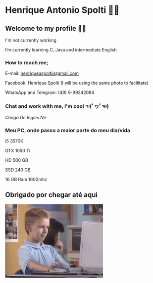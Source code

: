 <!--
### Hi there 👋

<!--
**HenriqueSpolti/HenriqueSpolti** is a ✨ _special_ ✨ repository because its `README.md` (this file) appears on your GitHub profile.

Here are some ideas to get you started:

- 🔭 I’m currently working on ...
- 🌱 I’m currently learning ...
- 👯 I’m looking to collaborate on ...
- 🤔 I’m looking for help with ...
- 💬 Ask me about ...
- 📫 How to reach me: ...
- 😄 Pronouns: ...
- ⚡ Fun fact: ...
-->


# Henrique Antonio Spolti 👨‍💻

## Welcome to my profile 🙋‍♂️

I'm not currently working

I’m currently learning C, Java and intermediate English 


### How to reach me;

E-mail: henriqueaspoltii@gmail.com

Facebook: Henrique Spolti (I will be using the same photo to facilitate)

WhatsApp and Telegram: (49) 9-99242084


### Chat and work with me, I'm cool ☜(ﾟヮﾟ☜)


_Chega De Ingles Né_


### Meu PC, onde passo a maior parte do meu dia/vida


i5 3570K

GTX 1050 Ti

HD 500 GB

SSD 240 GB

16 GB Ram 1600mhz



## Obrigado por chegar até aqui

![tenor](https://github.com/HenriqueSpolti/HenriqueSpolti/blob/master/tenor.gif)

